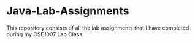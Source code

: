 # Java-Lab-Assignments
This repository consists of all the lab assignments that I have completed during my CSE1007 Lab Class.
